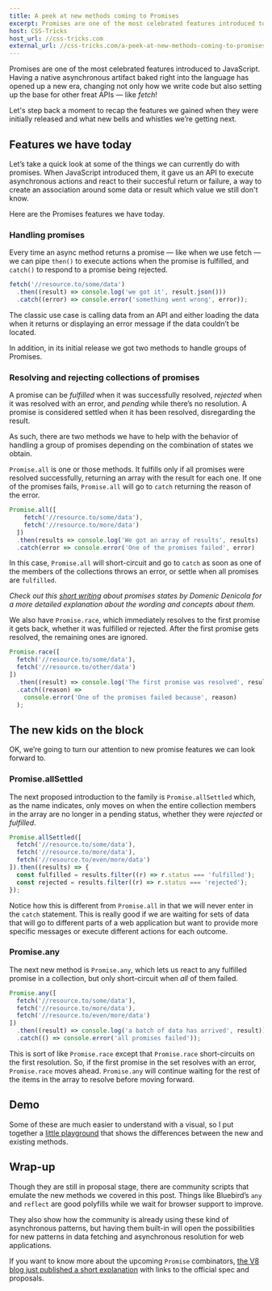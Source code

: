 ```yaml
---
title: A peek at new methods coming to Promises
excerpt: Promises are one of the most celebrated features introduced to JavaScript. Having a native asynchronous artifact baked right into the language has opened up a new era, changing not only how we write code but also setting up the base for other freat APIs — like fetch! Let's step back a moment to recap the features we gained when they were initially released and what new bells and whistles we’re getting next.
host: CSS-Tricks
host_url: //css-tricks.com
external_url: //css-tricks.com/a-peek-at-new-methods-coming-to-promises/
---
```


Promises are one of the most celebrated features introduced to JavaScript. Having a native asynchronous artifact baked right into the language has opened up a new era, changing not only how we write code but also setting up the base for other freat APIs — like _fetch_!

Let's step back a moment to recap the features we gained when they were initially released and what new bells and whistles we’re getting next.

## Features we have today

Let’s take a quick look at some of the things we can currently do with promises. When JavaScript introduced them, it gave us an API to execute asynchronous actions and react to their succesful return or failure, a way to create an association around some data or result which value we still don't know.

Here are the Promises features we have today.

### Handling promises

Every time an async method returns a promise — like when we use fetch — we can pipe `then()` to execute actions when the promise is fulfilled, and `catch()` to respond to a promise being rejected.

```js
fetch('//resource.to/some/data')
  .then((result) => console.log('we got it', result.json()))
  .catch((error) => console.error('something went wrong', error));
```

The classic use case is calling data from an API and either loading the data when it returns or displaying an error message if the data couldn’t be located.

In addition, in its initial release we got two methods to handle groups of Promises.

### Resolving and rejecting collections of promises

A promise can be _fulfilled_ when it was successfully resolved, _rejected_ when it was resolved with an error, and _pending_ while there’s no resolution. A promise is considered settled when it has been resolved, disregarding the result.

As such, there are two methods we have to help with the behavior of handling a group of promises depending on the combination of states we obtain.

`Promise.all` is one or those methods. It fulfills only if all promises were resolved successfully, returning an array with the result for each one. If one of the promises fails, `Promise.all` will go to `catch` returning the reason of the error.

```js
Promise.all([
    fetch('//resource.to/some/data'),
    fetch('//resource.to/more/data')
  ])
  .then(results => console.log('We got an array of results', results)
  .catch(error => console.error('One of the promises failed', error)
```

In this case, `Promise.all` will short-circuit and go to `catch` as soon as one of the members of the collections throws an error, or settle when all promises are `fulfilled`.

_Check out this [short writing](//github.com/domenic/promises-unwrapping/blob/master/docs/states-and-fates.md) about promises states by Domenic Denicola for a more detailed explanation about the wording and concepts about them._

We also have `Promise.race`, which immediately resolves to the first promise it gets back, whether it was fulfilled or rejected. After the first promise gets resolved, the remaining ones are ignored.

```js
Promise.race([
  fetch('//resource.to/some/data'),
  fetch('//resource.to/other/data')
])
  .then((result) => console.log('The first promise was resolved', result))
  .catch((reason) =>
    console.error('One of the promises failed because', reason)
  );
```

## The new kids on the block

OK, we’re going to turn our attention to new promise features we can look forward to.

### Promise.allSettled

The next proposed introduction to the family is `Promise.allSettled` which, as the name indicates, only moves on when the entire collection members in the array are no longer in a pending status, whether they were _rejected_ or _fulfilled_.

```js
Promise.allSettled([
  fetch('//resource.to/some/data'),
  fetch('//resource.to/more/data'),
  fetch('//resource.to/even/more/data')
]).then((results) => {
  const fulfilled = results.filter((r) => r.status === 'fulfilled');
  const rejected = results.filter((r) => r.status === 'rejected');
});
```

Notice how this is different from `Promise.all` in that we will never enter in the `catch` statement. This is really good if we are waiting for sets of data that will go to different parts of a web application but want to provide more specific messages or execute different actions for each outcome.

### Promise.any

The next new method is `Promise.any`, which lets us react to any fulfilled promise in a collection, but only short-circuit when _all_ of them failed.

```js
Promise.any([
  fetch('//resource.to/some/data'),
  fetch('//resource.to/more/data'),
  fetch('//resource.to/even/more/data')
])
  .then((result) => console.log('a batch of data has arrived', result))
  .catch(() => console.error('all promises failed'));
```

This is sort of like `Promise.race` except that `Promise.race` short-circuits on the first resolution. So, if the first promise in the set resolves with an error, `Promise.race` moves ahead. `Promise.any` will continue waiting for the rest of the items in the array to resolve before moving forward.

## Demo

Some of these are much easier to understand with a visual, so I put together a [little playground](//promise-combinators.netlify.com/) that shows the differences between the new and existing methods.

## Wrap-up

Though they are still in proposal stage, there are community scripts that emulate the new methods we covered in this post. Things like Bluebird’s `any` and `reflect` are good polyfills while we wait for browser support to improve.

They also show how the community is already using these kind of asynchronous patterns, but having them built-in will open the possibilities for new patterns in data fetching and asynchronous resolution for web applications.

If you want to know more about the upcoming `Promise` combinators, [the V8 blog just published a short explanation](//v8.dev/features/promise-combinators) with links to the official spec and proposals.
